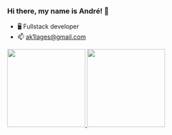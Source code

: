 ### Hi there, my name is André! 👋

- 🖥️ Fullstack developer
- 📫 ak1lages@gmail.com

<div>
<a href="https://github.com/seu-usuário-aqui">
<img height="180em" src="https://github-readme-stats.vercel.app/api/top-langs/?username=Aklages&layout=compact&langs_count=7&theme=dracula"/>
<img height="180em" src="https://github-readme-stats.vercel.app/api?username=Aklages&show_icons=true&theme=dracula&include_all_commits=true&count_private=true"/>
</div>
